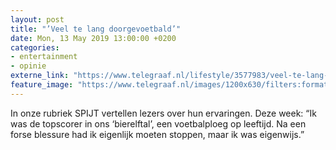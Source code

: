 ```yaml
---
layout: post
title: "’Veel te lang doorgevoetbald’"
date: Mon, 13 May 2019 13:00:00 +0200
categories: 
- entertainment 
- opinie 
externe_link: "https://www.telegraaf.nl/lifestyle/3577983/veel-te-lang-doorgevoetbald"
feature_image: "https://www.telegraaf.nl/images/1200x630/filters:format(jpeg):quality(80)/cdn-kiosk-api.telegraaf.nl/42998d3e-756b-11e9-9ace-02d2fb1aa1d7.jpg"
---
```


<p class="intro">In onze rubriek SPIJT vertellen lezers over hun ervaringen. Deze week: “Ik was de topscorer in ons ‘bierelftal’, een voetbalploeg op leeftijd. Na een forse blessure had ik eigenlijk moeten stoppen, maar ik was eigenwijs.”</p>
